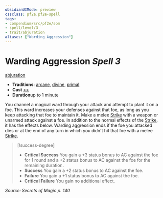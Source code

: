 ```yaml
---
obsidianUIMode: preview
cssclass: pf2e,pf2e-spell
tags:
- compendium/src/pf2e/som
- spell/level/3
- trait/abjuration
aliases: ["Warding Aggression"]
---
```

# Warding Aggression *Spell 3*   
[abjuration](../../Rules/traits/abjuration.md)  

- **Traditions**: [arcane](../../Rules/traits/arcane.md), [divine](../../Rules/traits/divine.md), [primal](../../Rules/traits/primal.md)
- **Cast** [>>](../../Rules/core-rulebook/chapter-9-playing-the-game.md#Actions "Two-Action") 
- **Duration**up to 1 minute

You channel a magical ward through your attack and attempt to plant it on a foe. This ward increases your defenses against that foe, as long as you keep attacking that foe to maintain it. Make a melee [Strike](../../Rules/actions/strike.md) with a weapon or unarmed attack against a foe. In addition to the normal effects of the [Strike](../../Rules/actions/strike.md), it has the effects below. Warding aggression ends if the foe you attacked dies or at the end of any turn in which you didn't hit that foe with a melee [Strike](../../Rules/actions/strike.md).

> [!success-degree] 
> - **Critical Success** You gain a +3 status bonus to AC against the foe for 1 round and a +2 status bonus to AC against the foe for the remaining duration.
> - **Success** You gain a +2 status bonus to AC against the foe.
> - **Failure** You gain a +1 status bonus to AC against the foe.
> - **Critical Failure** You gain no additional effect.

*Source: Secrets of Magic p. 140*